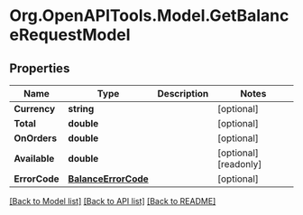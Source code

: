 # Org.OpenAPITools.Model.GetBalanceRequestModel
## Properties

Name | Type | Description | Notes
------------ | ------------- | ------------- | -------------
**Currency** | **string** |  | [optional] 
**Total** | **double** |  | [optional] 
**OnOrders** | **double** |  | [optional] 
**Available** | **double** |  | [optional] [readonly] 
**ErrorCode** | [**BalanceErrorCode**](BalanceErrorCode.md) |  | [optional] 

[[Back to Model list]](../README.md#documentation-for-models) [[Back to API list]](../README.md#documentation-for-api-endpoints) [[Back to README]](../README.md)

